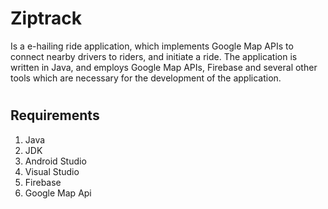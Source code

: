 # Ziptrack
Is a e-hailing ride application, which implements Google Map APIs to connect nearby drivers to riders, and initiate a ride. The application is written in Java, and employs Google
Map APIs, Firebase and several other tools which are necessary for the development of the application.

# 

## Requirements
 1. Java
 2. JDK
 3. Android Studio
 4. Visual Studio
 5. Firebase
 6. Google Map Api
 

